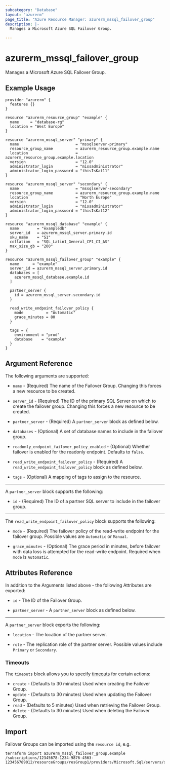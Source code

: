 ```yaml
---
subcategory: "Database"
layout: "azurerm"
page_title: "Azure Resource Manager: azurerm_mssql_failover_group"
description: |-
  Manages a Microsoft Azure SQL Failover Group.

---
```


# azurerm_mssql_failover_group

Manages a Microsoft Azure SQL Failover Group.

## Example Usage

```hcl
provider "azurerm" {
  features {}
}

resource "azurerm_resource_group" "example" {
  name     = "database-rg"
  location = "West Europe"
}

resource "azurerm_mssql_server" "primary" {
  name                         = "mssqlserver-primary"
  resource_group_name          = azurerm_resource_group.example.name
  location                     = azurerm_resource_group.example.location
  version                      = "12.0"
  administrator_login          = "missadministrator"
  administrator_login_password = "thisIsKat11"
}

resource "azurerm_mssql_server" "secondary" {
  name                         = "mssqlserver-secondary"
  resource_group_name          = azurerm_resource_group.example.name
  location                     = "North Europe"
  version                      = "12.0"
  administrator_login          = "missadministrator"
  administrator_login_password = "thisIsKat12"
}

resource "azurerm_mssql_database" "example" {
  name        = "exampledb"
  server_id   = azurerm_mssql_server.primary.id
  sku_name    = "S1"
  collation   = "SQL_Latin1_General_CP1_CI_AS"
  max_size_gb = "200"
}

resource "azurerm_mssql_failover_group" "example" {
  name      = "example"
  server_id = azurerm_mssql_server.primary.id
  databases = [
    azurerm_mssql_database.example.id
  ]

  partner_server {
    id = azurerm_mssql_server.secondary.id
  }

  read_write_endpoint_failover_policy {
    mode          = "Automatic"
    grace_minutes = 80
  }

  tags = {
    environment = "prod"
    database    = "example"
  }
}
```

## Argument Reference

The following arguments are supported:

* `name` - (Required) The name of the Failover Group. Changing this forces a new resource to be created.

* `server_id` - (Required) The ID of the primary SQL Server on which to create the failover group. Changing this forces a new resource to be created.

* `partner_server` - (Required) A `partner_server` block as defined below.

* `databases` - (Optional) A set of database names to include in the failover group.

* `readonly_endpoint_failover_policy_enabled` - (Optional) Whether failover is enabled for the readonly endpoint. Defaults to `false`.

* `read_write_endpoint_failover_policy` - (Required) A `read_write_endpoint_failover_policy` block as defined below.

* `tags` - (Optional) A mapping of tags to assign to the resource.

---

A `partner_server` block supports the following:

* `id` - (Required) The ID of a partner SQL server to include in the failover group.

---

The `read_write_endpoint_failover_policy` block supports the following:

* `mode` - (Required) The failover policy of the read-write endpoint for the failover group. Possible values are `Automatic` or `Manual`.

* `grace_minutes` - (Optional) The grace period in minutes, before failover with data loss is attempted for the read-write endpoint. Required when `mode` is `Automatic`.

## Attributes Reference

In addition to the Arguments listed above - the following Attributes are exported:

* `id` - The ID of the Failover Group.

* `partner_server` - A `partner_server` block as defined below.

---

A `partner_server` block exports the following:

* `location` - The location of the partner server.

* `role` - The replication role of the partner server. Possible values include `Primary` or `Secondary`.

### Timeouts

The `timeouts` block allows you to specify [timeouts](https://www.terraform.io/language/resources/syntax#operation-timeouts) for certain actions:

* `create` - (Defaults to 30 minutes) Used when creating the Failover Group.
* `update` - (Defaults to 30 minutes) Used when updating the Failover Group.
* `read` - (Defaults to 5 minutes) Used when retrieving the Failover Group.
* `delete` - (Defaults to 30 minutes) Used when deleting the Failover Group.

## Import

Failover Groups can be imported using the `resource id`, e.g.

```shell
terraform import azurerm_mssql_failover_group.example /subscriptions/12345678-1234-9876-4563-123456789012/resourceGroups/resGroup1/providers/Microsoft.Sql/servers/server1/failoverGroups/failoverGroup1
```
